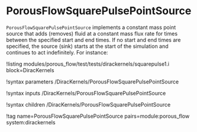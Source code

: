 # PorousFlowSquarePulsePointSource

`PorousFlowSquarePulsePointSource`
implements a constant mass point source that adds (removes) fluid at a constant
mass flux rate for times between the specified start and end times. If
no start and end times are specified, the source (sink) starts at the
start of the simulation and continues to act indefinitely. 
For instance:

!listing modules/porous_flow/test/tests/dirackernels/squarepulse1.i block=DiracKernels

!syntax parameters /DiracKernels/PorousFlowSquarePulsePointSource

!syntax inputs /DiracKernels/PorousFlowSquarePulsePointSource

!syntax children /DiracKernels/PorousFlowSquarePulsePointSource

!tag name=PorousFlowSquarePulsePointSource pairs=module:porous_flow system:dirackernels
